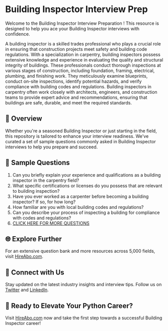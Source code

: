 # Building Inspector Interview Prep

Welcome to the Building Inspector Interview Preparation ! This resource is designed to help you ace your Building Inspector interviews with confidence.

A building inspector is a skilled trades professional who plays a crucial role in ensuring that construction projects meet safety and building code regulations. With a specialization in carpentry, building inspectors possess extensive knowledge and experience in evaluating the quality and structural integrity of buildings. These professionals conduct thorough inspections at various stages of construction, including foundation, framing, electrical, plumbing, and finishing work. They meticulously examine blueprints, conduct on-site inspections, identify potential hazards, and verify compliance with building codes and regulations. Building inspectors in carpentry often work closely with architects, engineers, and construction teams to provide expert advice and recommendations, ensuring that buildings are safe, durable, and meet the required standards.

## 🚀 Overview

Whether you're a seasoned Building Inspector or just starting in the field, this repository is tailored to enhance your interview readiness. We've curated a set of sample questions commonly asked in Building Inspector interviews to help you prepare and succeed.

## 📝 Sample Questions

1. Can you briefly explain your experience and qualifications as a building inspector in the carpentry field?
2. What specific certifications or licenses do you possess that are relevant to building inspection?
3. Have you ever worked as a carpenter before becoming a building inspector? If so, for how long?
4. How familiar are you with local building codes and regulations?
5. Can you describe your process of inspecting a building for compliance with codes and regulations?
6. [CLICK HERE FOR MORE QUESTIONS](https://hireabo.com/job/12_2_9/Building%20Inspector)

## 🌐 Explore Further

For an extensive question bank and more resources across 5,000 fields, visit [HireAbo.com](https://www.hireabo.com).

## 📱 Connect with Us

Stay updated on the latest industry insights and interview tips. Follow us on [Twitter](https://twitter.com/hireabo) and [LinkedIn](https://www.linkedin.com/in/hire-abo-3609972a8/).

## 🚀 Ready to Elevate Your Python Career?

Visit [HireAbo.com](https://www.hireabo.com) now and take the first step towards a successful Building Inspector career!
